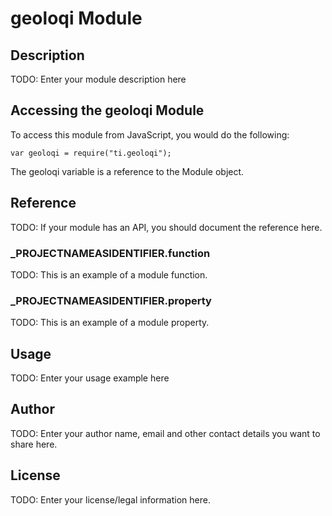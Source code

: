 # geoloqi Module

## Description

TODO: Enter your module description here

## Accessing the geoloqi Module

To access this module from JavaScript, you would do the following:

	var geoloqi = require("ti.geoloqi");

The geoloqi variable is a reference to the Module object.	

## Reference

TODO: If your module has an API, you should document
the reference here.

### ___PROJECTNAMEASIDENTIFIER__.function

TODO: This is an example of a module function.

### ___PROJECTNAMEASIDENTIFIER__.property

TODO: This is an example of a module property.

## Usage

TODO: Enter your usage example here

## Author

TODO: Enter your author name, email and other contact
details you want to share here. 

## License

TODO: Enter your license/legal information here.
